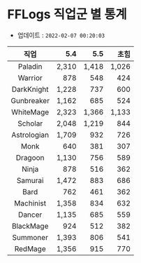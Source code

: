 # FFLogs 직업군 별 통계

- 업데이트 : `2022-02-07 00:20:03`

|직업|5.4|5.5|초힘|
|:-:|-:|-:|-:|
|Paladin|2,310|1,418|1,026|
|Warrior|878|548|424|
|DarkKnight|1,228|737|600|
|Gunbreaker|1,162|685|524|
|WhiteMage|2,323|1,366|1,133|
|Scholar|2,048|1,219|844|
|Astrologian|1,709|932|726|
|Monk|640|381|307|
|Dragoon|1,130|756|589|
|Ninja|878|516|362|
|Samurai|1,472|883|686|
|Bard|762|461|362|
|Machinist|1,358|834|632|
|Dancer|1,135|685|559|
|BlackMage|924|512|382|
|Summoner|1,393|806|541|
|RedMage|1,356|915|770|

